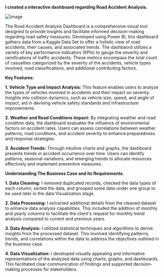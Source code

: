 
**I created a interactive dashboard regarding Road Accident Analysis.**

![image](https://github.com/user-attachments/assets/a03e84b5-1f49-4f1c-9cff-112765e5e8f0)



The Road Accident Analysis Dashboard is a comprehensive visual tool designed to provide insights and facilitate informed decision-making regarding road safety measures. Developed using Power BI, this dashboard gathers data from a Kaggle Data Set to offer a holistic view of road accidents, their causes, and associated trends. The dashbaord utilizes a variety of key performance indicators (KPIs) to gauge the severity and ramifications of traffic accidents. These metrics encompass the total count of casualties categorized by the severity of the accidents, vehicle types involved, road classifications, and additional contributing factors.

**Key Features:**

**1.	Vehicle Type and Impact Analysis:** This feature enables users to analyze the types of vehicles involved in accidents and their impact on severity. Insights into collision dynamics, such as vehicle size, speed, and angle of impact, aid in devising vehicle safety standards and infrastructure improvements.

**2.	Weather and Road Conditions Impact:** By integrating weather and road condition data, the dashboard evaluates the influence of environmental factors on accident rates. Users can assess correlations between weather patterns, road conditions, and accident severity to enhance preparedness and response strategies.

**3.	Accident Trends:** Through intuitive charts and graphs, the dashboard presents trends in accident occurrence over time. Users can identify patterns, seasonal variations, and emerging trends to allocate resources effectively and implement preventive measures.


**Understanding The Business Case and its Requirements.**


**1.	Data Cleaning:** I removed duplicated records, checked the data types of each column, sorted the data, and grouped some data under one group to be used later in the data Visualization stage.

**2.	Data Processing:** I extracted additional details from the cleaned dataset to enhance data analysis capabilities. This included the addition of monthly and yearly columns to facilitate the client's request for monthly trend analysis compared to current and previous years.

**3.	Data Analysis:** I utilized statistical techniques and algorithms to derive insights from the processed dataset. This involved identifying patterns, trends, and correlations within the data to address the objectives outlined in the business case.

**4.	Data Visualization:** I developed visually appealing and informative representations of the analyzed data using charts, graphs, and dashboards. This facilitated clear communication of findings and supported decision-making processes for stakeholders.
